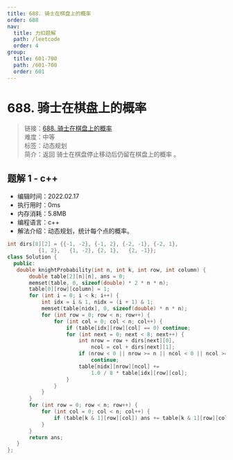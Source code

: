 ```yaml
---
title: 688. 骑士在棋盘上的概率
order: 688
nav:
  title: 力扣题解
  path: /leetcode
  order: 4
group:
  title: 601-700
  path: /601-700
  order: 601
---
```


# 688. 骑士在棋盘上的概率

> 链接：[688. 骑士在棋盘上的概率](https://leetcode-cn.com/problems/knight-probability-in-chessboard/)  
> 难度：中等  
> 标签：动态规划  
> 简介：返回 骑士在棋盘停止移动后仍留在棋盘上的概率 。

## 题解 1 - c++

- 编辑时间：2022.02.17
- 执行用时：0ms
- 内存消耗：5.8MB
- 编程语言：c++
- 解法介绍：动态规划，统计每个点的概率。

```cpp
int dirs[8][2] = {{-1, -2}, {-1, 2}, {-2, -1}, {-2, 1},
          {1, 2},   {1, -2}, {2, 1},   {2, -1}};
class Solution {
  public:
   double knightProbability(int n, int k, int row, int column) {
       double table[2][n][n], ans = 0;
       memset(table, 0, sizeof(double) * 2 * n * n);
       table[0][row][column] = 1;
       for (int i = 0; i < k; i++) {
           int idx = i & 1, nidx = (i + 1) & 1;
           memset(table[nidx], 0, sizeof(double) * n * n);
           for (int row = 0; row < n; row++) {
               for (int col = 0; col < n; col++) {
                   if (table[idx][row][col] == 0) continue;
                   for (int next = 0; next < 8; next++) {
                       int nrow = row + dirs[next][0],
                           ncol = col + dirs[next][1];
                       if (nrow < 0 || nrow >= n || ncol < 0 || ncol >= n)
                           continue;
                       table[nidx][nrow][ncol] +=
                           1.0 / 8 * table[idx][row][col];
                   }
               }
           }
       }
       for (int row = 0; row < n; row++) {
           for (int col = 0; col < n; col++) {
               if (table[k & 1][row][col]) ans += table[k & 1][row][col];
           }
       }
       return ans;
   }
};
```
